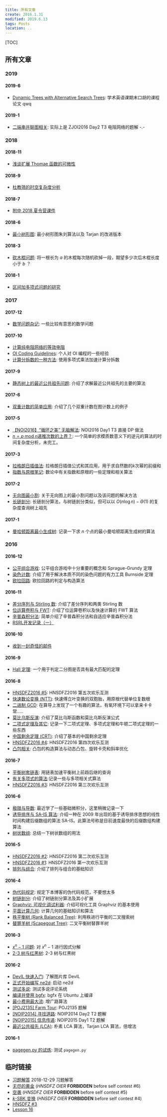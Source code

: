 ```yaml
---
title: 所有文章
create: 2016.1.31
modified: 2019.6.13
tags: Posts
location: ..
---
```


[TOC]
## 所有文章
### 2019
#### 2019-6
* [Dynamic Trees with Alternative Search Trees](blog/2019-6-13/dynamic-trees-eap.html): 学术英语课期末口胡的课程论文 qwq

#### 2019-1
* [二端串并联图相关](blog/2019-1-30/series-parallel.html): 实际上是 ZJOI2016 Day2 T3 电阻网络的题解 -.-

### 2018
#### 2018-11
* [浅谈扩展 Thomae 函数的可微性](blog/2018-11-24/thomae-function.html)

#### 2018-9
* [杜教筛的时空复杂度分析](blog/2018-9-11/time-space-complexity-dyh-algo.html)

#### 2018-7
* [附中 2018 夏令营课件](blog/2018-7-23/sdfzsc-2018.html)

#### 2018-6
* [最小树形图](blog/2018-6-18/mdst.html): 最小树形图朱刘算法以及 Tarjan 的改进版本

#### 2018-3
* [砍木棍问题](blog/2018-3-2/cut-the-stick.html): 将一根长为 $a$ 的木棍每次随机砍掉一段，期望多少次后木棍长度小于 $b$ ？

#### 2018-1
* [区间加多项式问题的研究](blog/2018-1-28/interval-polynomial.html)

### 2017
#### 2017-12
* [数学问题杂记](blog/2017-12-16/math-problems.html): 一些比较有意思的数学问题

#### 2017-10
* [计算纯电阻网络的等效电阻](blog/2017-10-28/resist.html)
* [OI Coding Guidelines](blog/2017-10-28/oi-coding-guidelines.html): 个人对 OI 编程的一些经验
* [计算分拆数的一种方法](blog/2017-10-1/p-and-q.html): 使用多项式乘法加速计算分拆数

#### 2017-9
* [静态树上的最近公共祖先问题](blog/2017-9-3/lca.html): 介绍了求解最近公共祖先的主要的算法

#### 2017-6
* [双重计数的简单应用](blog/2017-6-19/double-count.html): 介绍了几个双重计数在图计数上的例子

#### 2017-5
* [【NOI2016】“循环之美” 无脑解法](blog/2017-5-18/cyclic.html): NOI2016 Day1 T3 直接 DP 做法
* [$n = p \mathrm{\;mod\;} n$递推次数的上界？](blog/2017-5-8/nmodp.html): 一个简单的求模质数意义下的逆元的算法的时间复杂度分析，未完工。

#### 2017-3
* [拉格朗日插值法](blog/2017-3-18/lagrange-interpolation.html): 拉格朗日插值公式和其应用，用于求自然数的$k$次幂的前缀和
* [指数与原根笔记](blog/2017-3-8/exp-and-primitive-root.html): 数论中有关指数和原根的一些定理和相关算法

#### 2017-2
* [无向图最小割](blog/2017-2-12/mincut.html): 关于无向图上的最小割问题以及该问题的解决方法
* [长链剖分](blog/2017-2-6/long-chain.html): 长链剖分算法，与树链剖分类似，但可以以 $O(n \log n) - \Theta(1)$ 的复杂度查询树上祖先

#### 2017-1
* [曼哈顿距离最小生成树](blog/2017-1-17/manhattan-mst.html): 记录一下求 $n$ 个点的最小曼哈顿距离生成树的算法

### 2016
#### 2016-12
* [公平组合游戏](blog/2016-12-30/sg.html): 公平组合游戏中十分重要的概念和 Sprague-Grundy 定理
* [染色计数](blog/2016-12-19/burnside.html): 介绍了用于解决本质不同的染色问题的有力工具 Burnside 定理
* [欧拉回路](blog/2016-12-13/eular-tour.html): 欧拉回路的判定与构造算法

#### 2016-11
* [差分序列与 Stirling 数](blog/2016-11-29/delta-and-stirling.html): 介绍了差分序列和两类 Stirling 数
* [位运算卷积与 FWT](blog/2016-11-25/fwt.html): 介绍了位运算卷积以及快速计算的 FWT 算法
* [辛普森积分法](blog/2016-11-16/simpson.html): 简单介绍了辛普森积分法和自适应辛普森积分法
* [RSRL开发记录（一）](blog/2016-11-6/rsrl-1.html)

#### 2016-10
* [收到一封奇怪的邮件](blog/2016-10-30/strange-email.html)

#### 2016-9
* [Hall 定理](blog/2016-9-19/hall-theorem.html): 一个用于判定二分图是否具有最大匹配的定理

#### 2016-8
* [HNSDFZ2016 #5](blog/2016-8-28/hnsdfz-5.html): HNSDFZ2016 第五次欢乐互测
* [快速数论变换 (NTT)](blog/2016-8-22/ntt.html): 快速傅立叶变换的双胞胎，用原根代替单位复数根
* [二进制 GCD](blog/2016-8-19/binary-gcd.html): 在算导上发现了一个有趣的算法，有氧环境下可以拿来卡卡常.....
* [莫比乌斯反演](blog/2016-8-18/mobius.html): 介绍了莫比乌斯函数和莫比乌斯反演公式
* [二项式定理及其它](blog/2016-8-18/binomial.html): 记录一下二项式定理、多项式定理和牛顿二项式定理的一些东西
* [中国剩余定理 (CRT)](blog/2016-8-17/crt.html): 介绍了基本的中国剩余定理
* [HNSDFZ2016 #4](blog/2016-8-15/hnsdfz-4.html): HNSDFZ2016 第四次欢乐互测
* [凸包相关](blog/2016-8-11/convex-hull.html): 凸包的构造算法与动态凸包、旋转卡壳和斜率优化

#### 2016-7
* [平衡树套链表](blog/2016-7-28/bst-with-list.html): 用链表加速平衡树上前趋后继的查询
* [有关多项式的算法](blog/2016-7-21/fft.html):记录一些与多项相关式算法
* [HNSDFZ2016 #3](blog/2016-7-9/hnsdfz-3.html): HNSDFZ2016 第三次欢乐互测

#### 2016-6
* [极限与导数](blog/2016-6-23/limit-and-derivative.html): 最近学了一些基础微积分，这里稍微记录一下
* [诱导排序与 SA-IS 算法](blog/2016-6-19/sais.html): 介绍一种在 2009 年出现的基于诱导排序思想的线性时间构建后缀数组的算法 SA-IS。此算法号称是目前速度最快的后缀数组构建算法
* [树状数组](blog/2016-6-3/fenwick.html): 总结一下树状数组的用法

#### 2016-5
* [HNSDFZ2016 #2](blog/2016-5-31/hnsdfz2016-2.html): HNSDFZ2016 第二次欢乐互测
* [HNSDFZ2016 #1](blog/2016-5-31/hnsdfz2016-1.html): HNSDFZ2016 第一次欢乐互测
* [排列与组合](blog/2016-5-7/permutation-and-combination.html): 介绍了排列与组合的基础知识

#### 2016-4
* [伪代码规定](blog/2016-4-23/fake-code.html): 规定下本博客的伪代码规范，不要想太多
* [树链剖分](blog/2016-4-20/tree-split.html): 介绍了树链剖分算法及其小扩展
* [Graphviz: 可视化调试利器](blog/2016-4-16/graphviz.html): 介绍可视化工具 Graphviz 的基本使用
* [平面计算几何](blog/2016-4-12/geometry.html): 计算几何的基础知识和算法
* [秩平衡树 (Rank Balanced Tree)](blog/2016-4-10/rank-tree.html): 利用秩进行平衡的二叉搜索树
* [替罪羊树 (Scapegoat Tree)](blog/2016-4-6/scapegoat.html): 二叉平衡树替罪羊树

#### 2016-3
* [$x^n-1$ 问题](blog/2016-3-21/x-2-1.html): 对 $x^n-1$ 进行因式分解
* [2-3 树与红黑树](blog/2016-3-12/2-3-tree-and-red-black-tree.html): 2-3 树与红黑树

#### 2016-2
* [DevIL 快速入门](blog/2016-2-5/devil-usage.html): 了解图片库 DevIL
* [正式开始编写 ne2d](blog/2016-2-4/ne2d-1.html): 启动 ne2d
* [测试多说](blog/2016-2-4/comments.html): 测试多说评论系统
* [编译并使用 bgfx](blog/2016-2-3/learn-bgfx-1.html): bgfx 在 Ubuntu 上编译
* [最小费用最大流](blog/2016-2-2/mincost-maxflow.html): 增广路算法
* [[POJ2135] Farm Tour](blog/2016-2-1/farm-tour.html): POJ2135 题解
* [[NOIP2014] 寻找道路](blog/2016-2-1/find-path.html): NOIP2014 Day2 T2 题解
* [[NOIP2015] 信息传递](blog/2016-2-1/message.html): NOIP2015 Day1 T2 题解
* [最近公共祖先 (LCA)](blog/2016-2-1/lca.html): 朴素 LCA 算法，Tarjan LCA 算法，倍增法

#### 2016-1
* [pagegen.py 的试炼](blog/2016-1-31/test.html): 测试 `pagegen.py`

## 临时链接
* [习题解答](blog/2018-12-29/xxl.html) 2018-12-29 习题解答
* [无尽的黄金](blog/2016-10-3/gold.html) (*HNSDFZ OIER* **FORBIDDEN** before self contest #6)
* [空袭](blog/2016-8-25/airstrike.html) (*HNSDFZ OIER* **FORBIDDEN** before self contest #5)
* [$k$-SBK 变换](blog/2016-7-28/ksbk.html) (*HNSDFZ OIER* **FORBIDDEN** before self contest #4)
* [HNSDFZ #3](blog/2016-7-1/hnsdfz-3.html)
* [Lesson 16](blog/english/16.html)
